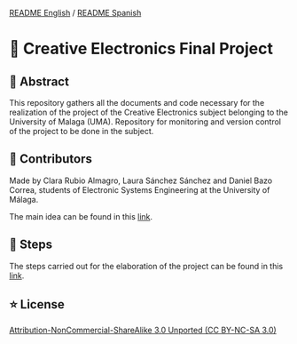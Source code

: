 [README English](https://github.com/danibcorr/creative_electronics/blob/main/README_EN.md) / [README Spanish](https://github.com/danibcorr/creative_electronics/blob/main/README.md)
# 🤖 Creative Electronics Final Project 

## 📄 Abstract
This repository gathers all the documents and code necessary for the realization of the project of the Creative Electronics subject belonging to the University of Malaga (UMA). 
Repository for monitoring and version control of the project to be done in the subject.

## 👤 Contributors
Made by Clara Rubio Almagro, Laura Sánchez Sánchez and Daniel Bazo Correa, students of Electronic Systems Engineering at the University of Málaga.

The main idea can be found in this [link](https://www.instructables.com/Automated-Robotic-Arm-That-Learns-Ft-Tinkercad-Ard/).

## 🦾 Steps

The steps carried out for the elaboration of the project can be found in this [link](https://github.com/danibcorr/creative_electronics_final_project/blob/main/Steps/English/ROBOTIC%20ARM.md).

## ⭐️ License
[Attribution-NonCommercial-ShareAlike 3.0 Unported (CC BY-NC-SA 3.0)](https://creativecommons.org/licenses/by-nc-sa/3.0/)
